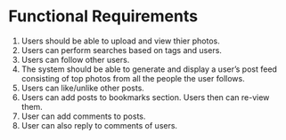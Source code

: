 # Functional Requirements

1. Users should be able to upload and view thier photos.
2. Users can perform searches based on tags and users.
3. Users can follow other users.
4. The system should be able to generate and display a user’s post feed consisting of top photos from all the people the user follows.
5. Users can like/unlike other posts.
6. Users can add posts to bookmarks section. Users then can re-view them.
7. User can add comments to posts.
8. User can also reply to comments of users.
